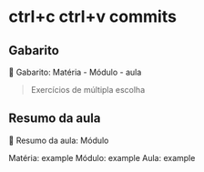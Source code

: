 # ctrl+c ctrl+v commits


## Gabarito

📝 Gabarito: Matéria - Módulo - aula
> Exercícios de múltipla escolha


## Resumo da aula

📄 Resumo da aula: Módulo

Matéria: example
Módulo: example
Aula: example